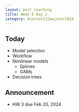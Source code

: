 ```yaml
---
layout: post_teaching
title: Week 6 Day 2
category: biostat212awinter2024
---
```


## Today

* Model selection 
* Workflow
* Nonlinear models 
	* Splines
	* GAMs
* Decision trees


## Announcement


* HW 3 due Feb 20, 2024